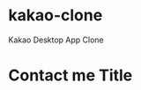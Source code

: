 # kakao-clone

Kakao Desktop App Clone
<!DOCTYPE html>
<html lang="en">
<head>
  <meta charset="UTF-8">
  <meta name="viewport" content="width=device-width, initial-scale=1.0">
  <meta http-equiv="X-UA-Compatible" content="ie=edge">
  <title>Contact Me</title>
  <link rel="stylesheet" href="style.css">
</head>

<body>
<h1>Contact me Title</h1>
</body>
</html>
